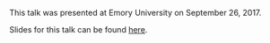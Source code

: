 This talk was presented at Emory University on September 26, 2017.

Slides for this talk can be found [here](https://docs.google.com/presentation/d/1tB3S039xiXP_RTf-6-CVyXk7kxFlseH03uS0l2pMLcU/edit?usp=sharing).

